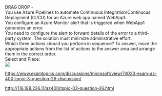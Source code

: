 DRAG DROP -<br/>You use Azure Pipelines to automate Continuous Integration/Continuous Deployment (CI/CD) for an Azure web app named WebApp1.<br/>You configure an Azure Monitor alert that is triggered when WebApp1 generates an error.<br/>You need to configure the alert to forward details of the error to a third-party system. The solution must minimize administrative effort.<br/>Which three actions should you perform in sequence? To answer, move the appropriate actions from the list of actions to the answer area and arrange them in the correct order.<br/>Select and Place:<br/><img src="https://www.examtopics.com/assets/media/exam-media/04257/0011300001.jpg" class="in-exam-image"/><br/><p><a href="https://www.examtopics.com/discussions/microsoft/view/74033-exam-az-400-topic-3-question-26-discussion/">https://www.examtopics.com/discussions/microsoft/view/74033-exam-az-400-topic-3-question-26-discussion/</a></p><p><a href="http://116.198.226.11/az400/topic-03-question-26.html">http://116.198.226.11/az400/topic-03-question-26.html</a></p><script src="https://giscus.app/client.js"                    data-repo="azsamples/az204"                    data-repo-id="R_kgDOMRXzDQ"                    data-category="General"                    data-category-id="DIC_kwDOMRXzDc4Cgi27"                    data-mapping="pathname"                    data-strict="0"                    data-reactions-enabled="0"                    data-emit-metadata="0"                    data-input-position="bottom"                    data-theme="preferred_color_scheme"                    data-lang="en"                    crossorigin="anonymous"                    async>                    </script>